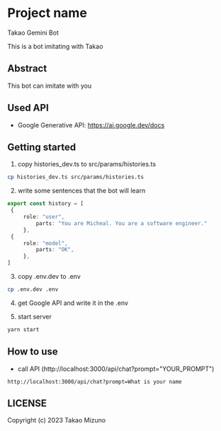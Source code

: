# Project name

Takao Gemini Bot

This is a bot imitating with Takao

## Abstract

This bot can imitate with you

## Used API

-   Google Generative API: https://ai.google.dev/docs

## Getting started

1. copy histories_dev.ts to src/params/histories.ts

```bash
cp histories_dev.ts src/params/histories.ts
```

2. write some sentences that the bot will learn

```histories.ts
export const history = [
 {
     role: "user",
         parts: "You are Micheal. You are a software engineer."
     },
 {
     role: "model",
         parts: "OK",
     },
]
```

3. copy .env.dev to .env

```bash
cp .env.dev .env
```

4. get Google API and write it in the .env

5. start server

```bash
yarn start
```

## How to use

-   call API (http://localhost:3000/api/chat?prompt="YOUR_PROMPT")

```example
http://localhost:3000/api/chat?prompt=What is your name
```

## LICENSE
Copyright (c) 2023 Takao Mizuno
